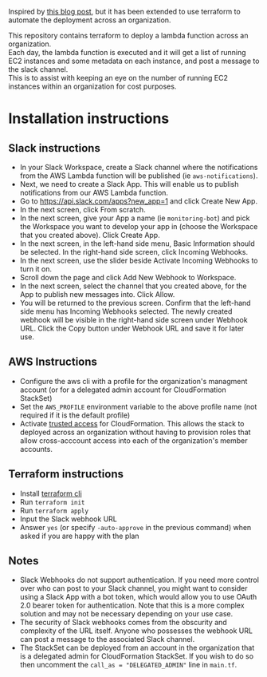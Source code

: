 
Inspired by [this blog post](https://nivleshc.wordpress.com/2021/06/27/use-aws-lambda-to-send-slack-notifications-for-running-amazon-ec2-instances/), but it has been extended to use terraform to automate the deployment across an organization.  

This repository contains terraform to deploy a lambda function across an organization.  
Each day, the lambda function is executed and it will get a list of running EC2 instances and some metadata on each instance, and post a message to the slack channel.  
This is to assist with keeping an eye on the number of running EC2 instances within an organization for cost purposes.   

# Installation instructions


## Slack instructions

* In your Slack Workspace, create a Slack channel where the notifications from the AWS Lambda function will be published (ie `aws-notifications`).
* Next, we need to create a Slack App. This will enable us to publish notifications from our AWS Lambda function.
* Go to https://api.slack.com/apps?new_app=1 and click Create New App.
* In the next screen, click From scratch.
* In the next screen, give your App a name (ie `monitoring-bot`) and pick the Workspace you want to develop your app in (choose the Workspace that you created above). Click Create App.
* In the next screen, in the left-hand side menu, Basic Information should be selected. In the right-hand side screen, click Incoming Webhooks.
* In the next screen, use the slider beside Activate Incoming Webhooks to turn it on.
* Scroll down the page and click Add New Webhook to Workspace.
* In the next screen, select the channel that you created above, for the App to publish new messages into. Click Allow.
* You will be returned to the previous screen. Confirm that the left-hand side menu has Incoming Webhooks selected. The newly created webhook will be visible in the right-hand side screen under Webhook URL. Click the Copy button under Webhook URL and save it for later use.

## AWS Instructions

* Configure the aws cli with a profile for the organization's managment account (or for a delegated admin account for CloudFormation StackSet)
* Set the `AWS_PROFILE` environment variable to the above profile name (not required if it is the default profile)
* Activate [trusted access](https://docs.aws.amazon.com/AWSCloudFormation/latest/UserGuide/stacksets-orgs-activate-trusted-access.html) for CloudFormation. This allows the stack to deployed across an organization without having to provision roles that allow cross-acccount access into each of the organization's member accounts.

## Terraform instructions


* Install [terraform cli](https://developer.hashicorp.com/terraform/tutorials/aws-get-started/install-cli)
* Run `terraform init`
* Run `terraform apply`
* Input the Slack webhook URL
* Answer `yes` (or specify `-auto-approve` in the previous command) when asked if you are happy with the plan

## Notes

* Slack Webhooks do not support authentication. If you need more control over who can post to your Slack channel, you might want to consider using a Slack App with a bot token, which would allow you to use OAuth 2.0 bearer token for authentication. Note that this is a more complex solution and may not be necessary depending on your use case.
* The security of Slack webhooks comes from the obscurity and complexity of the URL itself. Anyone who possesses the webhook URL can post a message to the associated Slack channel. 
* The StackSet can be deployed from an account in the organization that is a delegated admin for CloudFormation StackSet. If you wish to do so then uncomment the `call_as = "DELEGATED_ADMIN"` line in `main.tf`.
